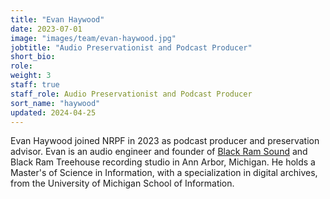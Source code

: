 ```yaml
---
title: "Evan Haywood"
date: 2023-07-01
image: "images/team/evan-haywood.jpg"
jobtitle: "Audio Preservationist and Podcast Producer"
short_bio: 
role: 
weight: 3
staff: true
staff_role: Audio Preservationist and Podcast Producer
sort_name: "haywood"
updated: 2024-04-25
---
```


Evan Haywood joined NRPF in 2023 as podcast producer and preservation advisor.
Evan is an audio engineer and founder of [Black Ram Sound](https://evanhaywood.bandcamp.com/community)
and Black Ram Treehouse recording studio in Ann Arbor, Michigan.
He holds a Master's of Science in Information, with a specialization
in digital archives, from the University of Michigan School of Information.
